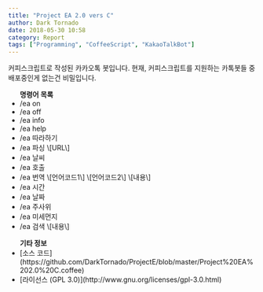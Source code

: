 ```yaml
---
title: "Project EA 2.0 vers C"
author: Dark Tornado
date: 2018-05-30 10:58
category: Report
tags: ["Programming", "CoffeeScript", "KakaoTalkBot"]
---
```


커피스크립트로 작성된 카카오톡 봇입니다. 현재, 커피스크립트를 지원하는 카톡봇들 중 배포중인게 없는건 비밀입니다.<br>

<ul><b>명령어 목록</b>

<li>/ea on</li></li>
<li>/ea off</li>
<li>/ea info</li>
<li>/ea help</li>
<li>/ea 따라하기</li>
<li>/ea 파싱 \[URL\]</li>
<li>/ea 날씨</li>
<li>/ea 호출</li>
<li>/ea 번역 \[언어코드1\] \[언어코드2\] \[내용\]</li>
<li>/ea 시간</li>
<li>/ea 날짜</li>
<li>/ea 주사위</li>
<li>/ea 미세먼지</li>
<li>/ea 검색 \[내용\]</li>
</ul>

<ul><b>기타 정보</b>
 
<li>[소스 코드](https://github.com/DarkTornado/ProjectE/blob/master/Project%20EA%202.0%20C.coffee)</li>
<li>[라이선스 (GPL 3.0)](http://www.gnu.org/licenses/gpl-3.0.html)</li>
</ul>
